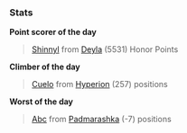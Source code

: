 

### Stats

**Point scorer of the day**
>[Shinnyl](/#/character/Deyla/1177985) from [Deyla](/#/ranking/Deyla)  (5531) Honor Points


**Climber of the day**
>[Cuelo](/#/character/Hyperion/645342) from [Hyperion](/#/ranking/Hyperion)  (257) positions


**Worst of the day**
>[Abc](/#/character/Padmarashka/1514) from [Padmarashka](/#/ranking/Padmarashka)  (-7) positions


